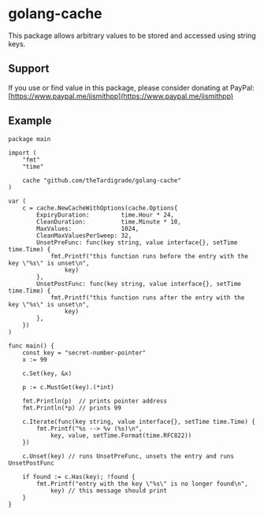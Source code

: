 # golang-cache

This package allows arbitrary values to be stored and accessed using string keys.

## Support

If you use or find value in this package, please consider donating at PayPal: [https://www.paypal.me/jismithpp](https://www.paypal.me/jismithpp)

## Example

```golang
package main

import (
	"fmt"
	"time"

	cache "github.com/theTardigrade/golang-cache"
)

var (
	c = cache.NewCacheWithOptions(cache.Options{
		ExpiryDuration:         time.Hour * 24,
		CleanDuration:          time.Minute * 10,
		MaxValues:              1024,
		CleanMaxValuesPerSweep: 32,
		UnsetPreFunc: func(key string, value interface{}, setTime time.Time) {
			fmt.Printf("this function runs before the entry with the key \"%s\" is unset\n",
				key)
		},
		UnsetPostFunc: func(key string, value interface{}, setTime time.Time) {
			fmt.Printf("this function runs after the entry with the key \"%s\" is unset\n",
				key)
		},
	})
)

func main() {
	const key = "secret-number-pointer"
	x := 99

	c.Set(key, &x)

	p := c.MustGet(key).(*int)

	fmt.Println(p)  // prints pointer address
	fmt.Println(*p) // prints 99

	c.Iterate(func(key string, value interface{}, setTime time.Time) {
		fmt.Printf("%s --> %v (%s)\n",
			key, value, setTime.Format(time.RFC822))
	})

	c.Unset(key) // runs UnsetPreFunc, unsets the entry and runs UnsetPostFunc

	if found := c.Has(key); !found {
		fmt.Printf("entry with the key \"%s\" is no longer found\n",
			key) // this message should print
	}
}
```